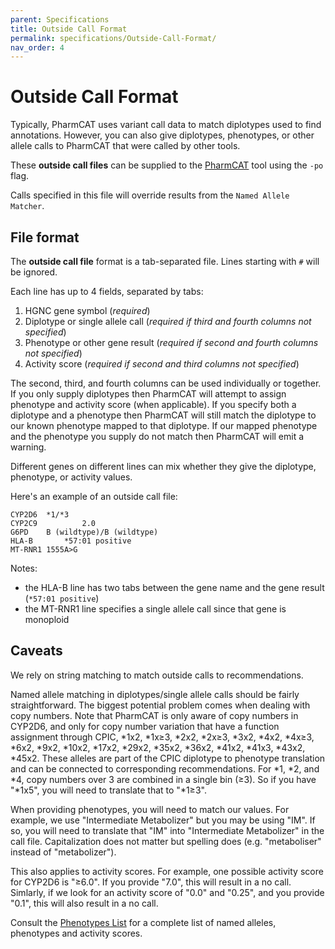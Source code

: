 ```yaml
---
parent: Specifications
title: Outside Call Format
permalink: specifications/Outside-Call-Format/
nav_order: 4
---
```

# Outside Call Format

Typically, PharmCAT uses variant call data to match diplotypes used to find annotations. However, you can also give
diplotypes, phenotypes, or other allele calls to PharmCAT that were called by other tools.

These **outside call files** can be supplied to the [PharmCAT](/using/Running-PharmCAT#outside-calls) tool using the
`-po` flag.

Calls specified in this file will override results from the `Named Allele Matcher`.


## File format

The **outside call file** format is a tab-separated file. Lines starting with `#` will be ignored.

Each line has up to 4 fields, separated by tabs:

1. HGNC gene symbol (_required_)
2. Diplotype or single allele call (_required if third and fourth columns not specified_)
3. Phenotype or other gene result (_required if second and fourth columns not specified_)
4. Activity score (_required if second and third columns not specified_)

The second, third, and fourth columns can be used individually or together. If you only supply diplotypes then PharmCAT
will attempt to assign phenotype and activity score (when applicable). If you specify both a diplotype and a phenotype
then PharmCAT will still match the diplotype to our known phenotype mapped to that diplotype. If our mapped phenotype
and the phenotype you supply do not match then PharmCAT will emit a warning.

Different genes on different lines can mix whether they give the diplotype, phenotype, or activity values.

Here's an example of an outside call file:

```text
CYP2D6	*1/*3
CYP2C9			2.0
G6PD	B (wildtype)/B (wildtype)
HLA-B		*57:01 positive
MT-RNR1	1555A>G
```

Notes:
* the HLA-B line has two tabs between the gene name and the gene result (`*57:01 positive`)
* the MT-RNR1 line specifies a single allele call since that gene is monoploid


## Caveats

We rely on string matching to match outside calls to recommendations.

Named allele matching in diplotypes/single allele calls should be fairly straightforward.  The biggest potential problem comes when dealing with copy numbers.  Note that PharmCAT is only aware of copy numbers in CYP2D6, and only for copy number variation that have a function assignment through CPIC, \*1x2, \*1x≥3, \*2x2, \*2x≥3, \*3x2, \*4x2, \*4x≥3, \*6x2, \*9x2, \*10x2, \*17x2, \*29x2, \*35x2, \*36x2, \*41x2, \*41x3, \*43x2, \*45x2. These alleles are part of the CPIC diplotype to phenotype translation and can be connected to corresponding recommendations.  For \*1, \*2, and \*4, copy numbers over 3 are combined in a single bin (≥3).  So if you have "\*1x5", you will need to translate that to "\*1≥3".

When providing phenotypes, you will need to match our values.  For example, we use "Intermediate Metabolizer" but you may be using "IM".  If so, you will need to translate that "IM" into "Intermediate Metabolizer" in the call file.  Capitalization does not matter but spelling does (e.g. "metaboliser" instead of "metabolizer").

This also applies to activity scores.  For example, one possible activity score for CYP2D6 is "≥6.0".  If you provide "7.0", this will result in a no call.  Simlarly, if we look for an activity score of "0.0" and "0.25", and you provide "0.1", this will also result in a no call. 

Consult the [Phenotypes List](/Phenotypes-List) for a complete list of named alleles, phenotypes and activity scores.
